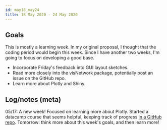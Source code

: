 ```yaml
---
id: may18_may24
title: 18 May 2020 - 24 May 2020
---
```


## Goals

This is mostly a learning week. In my original proposal, I thought that the coding period would begin this week. Since I have another two weeks, I'm going to focus on developing a good base.

* Incorporate Friday's feedback into GUI layout sketches.
* Read more closely into the visNetwork package, potentially post an issue on the GitHub repo.
* Learn more about Plotly and Shiny.

## Log/notes (meta)

05/17: A new week! Focused on learning more about Plotly. Started a datacamp course that seems helpful, keeping track of progress [in a GitHub repo](https://github.com/julianstanley/intermediate-interactive-dataviz-plotly). Tomorrow: think more about this week's goals, and then learn more!
